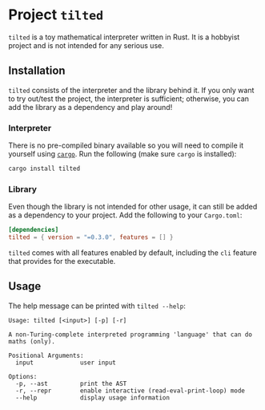 # Project `tilted`

`tilted` is a toy mathematical interpreter written in Rust. It is a hobbyist
project and is not intended for any serious use.

## Installation

`tilted` consists of the interpreter and the library behind it. If you only want
to try out/test the project, the interpreter is sufficient; otherwise, you can
add the library as a dependency and play around!

### Interpreter

There is no pre-compiled binary available so you will need to compile it
yourself using [`cargo`](https://doc.rust-lang.org/cargo/). Run the following
(make sure `cargo` is installed):

```bash
cargo install tilted
```

### Library

Even though the library is not intended for other usage, it can still be added
as a dependency to your project. Add the following to your `Cargo.toml`:

```toml
[dependencies]
tilted = { version = "=0.3.0", features = [] }
```

`tilted` comes with all features enabled by default, including the `cli` feature
that provides for the executable.

## Usage

The help message can be printed with `tilted --help`:

```text
Usage: tilted [<input>] [-p] [-r]

A non-Turing-complete interpreted programming 'language' that can do maths (only).

Positional Arguments:
  input             user input

Options:
  -p, --ast         print the AST
  -r, --repr        enable interactive (read-eval-print-loop) mode
  --help            display usage information
```
